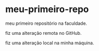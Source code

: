 # meu-primeiro-repo
meu primeiro repositório na faculdade.

fiz uma alteração remota no GitHub.

fiz uma alteração local na minha máquina.
